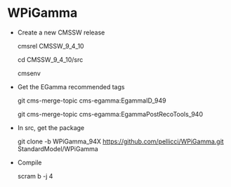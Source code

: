 # WPiGamma

- Create a new CMSSW release
   
   cmsrel CMSSW_9_4_10
   
   cd CMSSW_9_4_10/src
   
   cmsenv

- Get the EGamma recommended tags

   git cms-merge-topic cms-egamma:EgammaID_949

   git cms-merge-topic cms-egamma:EgammaPostRecoTools_940

- In src, get the package

   git clone -b WPiGamma_94X https://github.com/pellicci/WPiGamma.git StandardModel/WPiGamma


- Compile
   
   scram b -j 4

